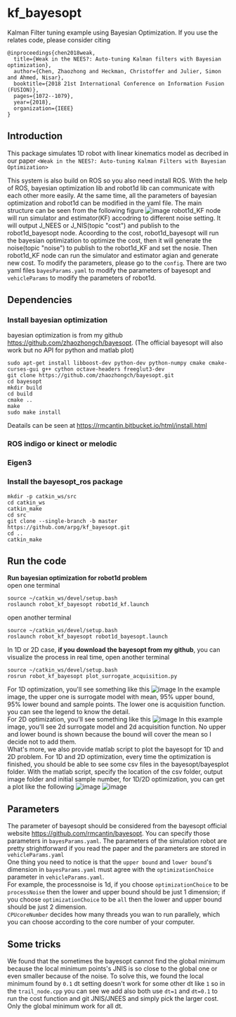 # kf_bayesopt
Kalman Filter tuning example using Bayesian Optimization. If you use the relates code, please consider citing
```
@inproceedings{chen2018weak,
  title={Weak in the NEES?: Auto-tuning Kalman filters with Bayesian optimization},
  author={Chen, Zhaozhong and Heckman, Christoffer and Julier, Simon and Ahmed, Nisar},
  booktitle={2018 21st International Conference on Information Fusion (FUSION)},
  pages={1072--1079},
  year={2018},
  organization={IEEE}
}
```
## Introduction
This package simulates 1D robot with linear kinematics model as decribed in our paper `<Weak in the NEES?: Auto-tuning Kalman Filters
with Bayesian Optimization>`

This system is also build on ROS so you also need install ROS. With the help of ROS, bayesian optimization lib and robot1d lib can communicate with each other more easily. At the same time, all the parameters of bayesian optimization and robot1d can be modified in the yaml file.
The main structure can be seen from the following figure
![image](https://github.com/arpg/ekf_bayesopt/raw/master/plot_example/Nodes.png)
robot1d_KF node will run simulator and estimator(KF) accodring to different noise setting. It will output J_NEES or J_NIS(topic "cost") and publish to the robot1d_bayesopt node. Acoording to the cost, robot1d_bayesopt will run the bayesian optimization to optimize the cost, then it will generate the noise(topic "noise") to publish to the robot1d_KF and set the nosie. Then robot1d_KF node can run the simulator and estimator agian and generate new cost.
To modify the parameters, please go to the `config`. There are two yaml files `bayesParams.yaml` to modify the parameters of bayesopt and `vehicleParams` to modify the parameters of robot1d.

## Dependencies
### Install bayesian optimization
bayesian optimization is from my github https://github.com/zhaozhongch/bayesopt. (The official bayesopt will also work but no API for python and matlab plot)
```
sudo apt-get install libboost-dev python-dev python-numpy cmake cmake-curses-gui g++ cython octave-headers freeglut3-dev
git clone https://github.com/zhaozhongch/bayesopt.git
cd bayesopt
mkdir build
cd build
cmake ..
make
sudo make install
```
Deatails can be seen at https://rmcantin.bitbucket.io/html/install.html

### ROS indigo or kinect or melodic
### Eigen3
### Install the bayesopt_ros package

```
mkdir -p catkin_ws/src
cd catkin_ws
catkin_make
cd src
git clone --single-branch -b master https://github.com/arpg/kf_bayesopt.git
cd ..
catkin_make
```
## Run the code
**Run bayesian optimization for robot1d problem** <br/>
open one terminal
```
source ~/catkin_ws/devel/setup.bash
roslaunch robot_kf_bayesopt robot1d_kf.launch 
```
open another terminal
```
source ~/catkin_ws/devel/setup.bash
roslaunch robot_kf_bayesopt robot1d_bayesopt.launch
```
In 1D or 2D case, **if you download the bayesopt from my github**, you can visualize the process in real time, open another terminal

```
source ~/catkin_ws/devel/setup.bash
rosrun robot_kf_bayesopt plot_surrogate_acquisition.py
```
For 1D optimization, you'll see something like this
![image](https://github.com/arpg/ekf_bayesopt/raw/master/plot_example/1d_opt_example.png)
In the example image, the upper one is surrogate model with mean, 95% upper bound, 95% lower bound and sample points. The lower one is acquisition function. you can see the legend to know the detail.  
For 2D optimization, you'll see something like this 
![image](https://github.com/arpg/ekf_bayesopt/raw/master/plot_example/2d_opt_example.png)
In this example image, you'll see 2d surrogate model and 2d acquisition function. No upper and lower bound is shown because the bound will cover the mean so I decide not to add them.  
What's more, we also provide matlab script to plot the bayesopt for 1D and 2D problem. For 1D and 2D optimization, every time the optimization is finished, you should be able to see some csv files in the bayesopt/bayesplot folder. With the matlab script, specify the location of the csv folder, output image folder and initial sample number, for 1D/2D optimization, you can get a plot like the following
![image](https://github.com/arpg/ekf_bayesopt/raw/master/plot_example/1d_matlab_plot.png)
![image](https://github.com/arpg/ekf_bayesopt/raw/master/plot_example/2d_matlab_plot.png)

## Parameters
The parameter of bayesopt should be considered from the bayesopt official website https://github.com/rmcantin/bayesopt. You can specify those parameters in `bayesParams.yaml`.
The parameters of the simulation robot are pretty strightforward if you read the paper and the parameters are stored in `vehicleParams.yaml`  
One thing you need to notice is that the `upper bound` and `lower bound`'s dimension in `bayesParams.yaml` must agree with the `optimizationChoice` parameter in `vehicleParams.yaml`.  
For example, the processnoise is 1d, if you choose `optimizationChoice` to be `processNoise` then the lower and upper bound should be just 1 dimension; if you choose `optimizationChoice` to be `all` then the lower and upper bound should be just 2 dimension.  
`CPUcoreNumber` decides how many threads you wan to run parallely, which you can choose according to the core number of your computer.

## Some tricks
We found that the sometimes the bayesopt cannot find the global minimum because the local minimum points's JNIS is so close to the global one or even smaller because of the noise. To solve this, we found the local minimum found by `0.1` dt setting doesn't work for some other dt like `1` so in the `trail_node.cpp` you can see we add also both use `dt=1` and `dt=0.1` to run the cost function and git JNIS/JNEES and simply pick the larger cost. Only the global minimum work for all dt.  
